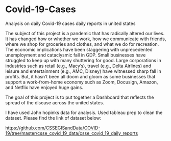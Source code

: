 # Covid-19-Cases

Analysis on daily Covid-19 cases daily reports in united states

The subject of this project is a pandemic that has radically altered our lives. It has changed how or whether we work, how we communicate with friends, where we shop for groceries and clothes, and what we do for recreation. The economic implications have been staggering with unprecedented unemployment and cataclysmic fall in GDP. Small businesses have struggled to keep up with many shuttering for good. Large corporations in industries such as retail (e.g., Macy’s), travel (e.g., Delta Airlines) and leisure and entertainment (e.g., AMC, Disney) have witnessed sharp fall in profits. But, it hasn’t been all doom and gloom as some businesses that support a work-from-home economy such as Zoom, Docusign, Amazon, and Netflix have enjoyed huge gains.

The goal of this project is to put together a Dashboard that reflects the spread of the disease across the united states. 

I have used John hopinks data for analysis. Used tableau prep to clean the dataset. Please find the link of dataset below: 

https://github.com/CSSEGISandData/COVID-19/tree/master/csse_covid_19_data/csse_covid_19_daily_reports
